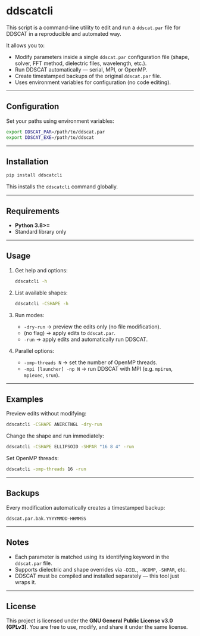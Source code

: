 # ddscatcli

This script is a command-line utility to edit and run a `ddscat.par` file for DDSCAT in a reproducible and automated way.

It allows you to:

* Modify parameters inside a single `ddscat.par` configuration file (shape, solver, FFT method, dielectric files, wavelength, etc.).
* Run DDSCAT automatically — serial, MPI, or OpenMP.
* Create timestamped backups of the original `ddscat.par` file.
* Uses environment variables for configuration (no code editing).

---

## Configuration

Set your paths using environment variables:

```bash
export DDSCAT_PAR=/path/to/ddscat.par
export DDSCAT_EXE=/path/to/ddscat
```

---

## Installation

```bash
pip install ddscatcli
```

This installs the `ddscatcli` command globally.

---

## Requirements

* **Python 3.8>=**
* Standard library only 

---

## Usage

1. Get help and options:

   ```bash
   ddscatcli -h
   ```

2. List available shapes:

   ```bash
   ddscatcli -CSHAPE -h
   ```

3. Run modes:

   * `-dry-run` → preview the edits only (no file modification).
   * (no flag) → apply edits to `ddscat.par`.
   * `-run` → apply edits and automatically run DDSCAT.

4. Parallel options:

   * `-omp-threads N` → set the number of OpenMP threads.
   * `-mpi [launcher] -np N` → run DDSCAT with MPI (e.g. `mpirun`, `mpiexec`, `srun`).

---

## Examples

Preview edits without modifying:

```bash
ddscatcli -CSHAPE ANIRCTNGL -dry-run
```

Change the shape and run immediately:

```bash
ddscatcli -CSHAPE ELLIPSOID -SHPAR "16 8 4" -run
```

Set OpenMP threads:

```bash
ddscatcli -omp-threads 16 -run
```

---

## Backups

Every modification automatically creates a timestamped backup:

```
ddscat.par.bak.YYYYMMDD-HHMMSS
```

---

## Notes

* Each parameter is matched using its identifying keyword in the `ddscat.par` file.
* Supports dielectric and shape overrides via `-DIEL`, `-NCOMP`, `-SHPAR`, etc.
* DDSCAT must be compiled and installed separately — this tool just wraps it.

---

## License

This project is licensed under the **GNU General Public License v3.0 (GPLv3)**.
You are free to use, modify, and share it under the same license.